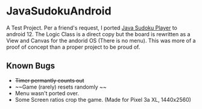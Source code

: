 # JavaSudokuAndroid

A Test Project. Per a friend's request, I ported [Java Sudoku Player](!https://github.com/Andrew-McCall/JavaSudoku) to android 12.
The Logic Class is a direct copy but the board is rewritten as a View and Canvas for the andorid OS (There is no menu). This was more of a proof of concept than a proper project to be proud of.

## Known Bugs
- ~~Timer permantly counts out~~
- ~~Game (rarely) resets randomly ~~ 
- Menu wasn't ported over.
- Some Screen ratios crop the game. (Made for Pixel 3a XL, 1440x2560)
